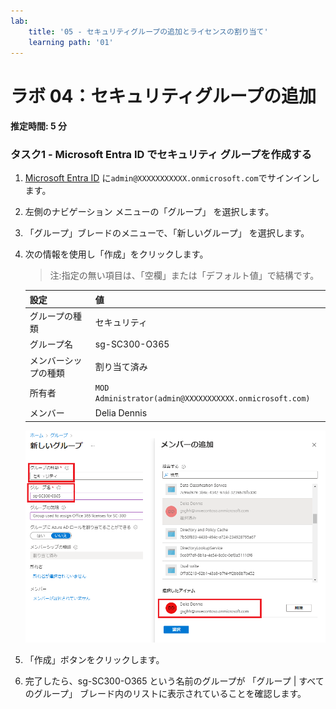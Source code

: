 ```yaml
---
lab:
    title: '05 - セキュリティグループの追加とライセンスの割り当て'
    learning path: '01'
---
```


# ラボ 04：セキュリティグループの追加

#### 推定時間: 5 分

### タスク1 - Microsoft Entra ID でセキュリティ グループを作成する

1. [Microsoft Entra ID]( https://portal.azure.com/#blade/Microsoft_AAD_IAM/ActiveDirectoryMenuBlade/Overview) に`admin@XXXXXXXXXXX.onmicrosoft.com`でサインインします。

2. 左側のナビゲーション メニューの「グループ」 を選択します。

3. 「グループ」ブレードのメニューで、「新しいグループ」 を選択します。

4. 次の情報を使用し「作成」をクリックします。

    > 注:指定の無い項目は、「空欄」または「デフォルト値」で結構です。

    | 設定 | 値 |
    | :--- | :--- |
    | グループの種類| セキュリティ |
    | グループ名| sg-SC300-O365 |
    | メンバーシップの種類| 割り当て済み |
    | 所有者| `MOD Administrator(admin@XXXXXXXXXXX.onmicrosoft.com)` |
    | メンバー | Delia Dennis |

    ![「グループの種類」、「グループ名」、「所有者」、「メンバー」が強調表示された「新しいグループ」ブレードが表示されている画面イメージ](./media/lp1-mod2-create-group.png)

5. 「作成」ボタンをクリックします。

6. 完了したら、sg-SC300-O365 という名前のグループが 「グループ | すべてのグループ」 ブレード内のリストに表示されていることを確認します。

